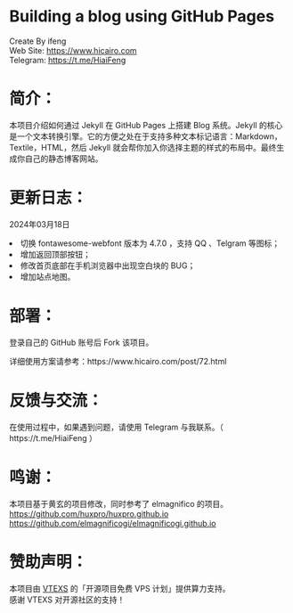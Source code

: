 # Building a blog using GitHub Pages
Create By ifeng<br>
Web Site: https://www.hicairo.com <br>
Telegram: https://t.me/HiaiFeng <br>

# 简介：
本项目介绍如何通过 Jekyll 在 GitHub Pages 上搭建 Blog 系统。Jekyll 的核心是一个文本转换引擎。它的方便之处在于支持多种文本标记语言：Markdown，Textile，HTML，然后 Jekyll 就会帮你加入你选择主题的样式的布局中。最终生成你自己的静态博客网站。

# 更新日志：
2024年03月18日<br>
<li>切换 fontawesome-webfont 版本为 4.7.0 ，支持 QQ 、Telgram 等图标；</li>
<li>增加返回顶部按钮；</li>
<li>修改首页底部在手机浏览器中出现空白块的 BUG；</li>
<li>增加站点地图。</li>

# 部署：
<p>登录自己的 GitHub 账号后 Fork 该项目。</p>
<p>详细使用方案请参考：https://www.hicairo.com/post/72.html</p>

# 反馈与交流：
<p>在使用过程中，如果遇到问题，请使用 Telegram 与我联系。（ https://t.me/HiaiFeng ）</p>

# 鸣谢：
本项目基于黄玄的项目修改，同时参考了 elmagnifico 的项目。<br>
https://github.com/huxpro/huxpro.github.io<br>
https://github.com/elmagnificogi/elmagnificogi.github.io

# 赞助声明：
本项目由 [VTEXS](https://console.vtexs.com/?affid=1539) 的「开源项目免费 VPS 计划」提供算力支持。<br>
感谢 VTEXS 对开源社区的支持！<br>
